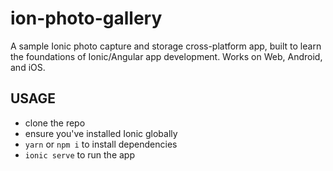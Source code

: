 # ion-photo-gallery

A sample Ionic photo capture and storage cross-platform app, built to learn the foundations of Ionic/Angular app development. Works on Web, Android, and iOS.

## USAGE

- clone the repo
- ensure you've installed Ionic globally
- `yarn` or `npm i` to install dependencies
- `ionic serve` to run the app
